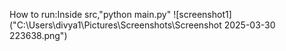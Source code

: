 How to run:Inside src,"python main.py"
![screenshot1]("C:\Users\divya1\Pictures\Screenshots\Screenshot 2025-03-30 223638.png")
